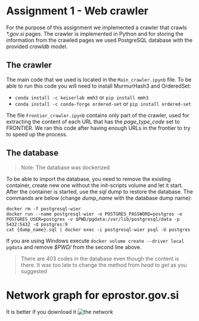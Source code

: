 # Assignment 1 - Web crawler

For the purpose of this assignment we implemented a crawler that crawls *\*.gov.si* pages. The crawler is implemented in Python and for storing the information from the crawled pages we used PostgreSQL database with the provided *crawldb* model.

## The crawler

The main code that we used is located in the `Main_crawler.ipynb` file. To be able to run this code you will need to install MurmurHash3 and OrderedSet:
- `conda install -c keiserlab mmh3`  or `pip install mmh3`
- `conda install -c conda-forge ordered-set` or `pip install ordered-set`

The file `Frontier_crawler.ipynb` contains only part of the crawler, used for extracting the content of each URL that has the *page_type_code* set to FRONTIER. We ran this code after having enough URLs in the frontier to try to speed up the process. 

## The database
> Note: The database was dockerized

To be able to import the database, you need to remove the existing container, create new one without the init-scripts volume and let it start. After the container is started, use the *sql* dump to restore the database.
The commands are below (change *dump_name* with the database dump name):
```
docker rm -f postgresql-wier
docker run --name postgresql-wier -e POSTGRES_PASSWORD=postgres -e POSTGRES_USER=postgres -v $PWD/pgdata:/var/lib/postgresql/data -p 5432:5432 -d postgres:9
cat {dump_name}.sql | docker exec -i postgresql-wier psql -U postgres
```
If you are using Windows execute `docker volume create --driver local pgdata` and remove *$PWD/* from the second line above.

> There are 403 codes in the database even though the content is there. It was too late to change the method from *head* to *get* as you suggested

# Network graph for eprostor.gov.si
It is better if you download it
![the network](path1.png)
